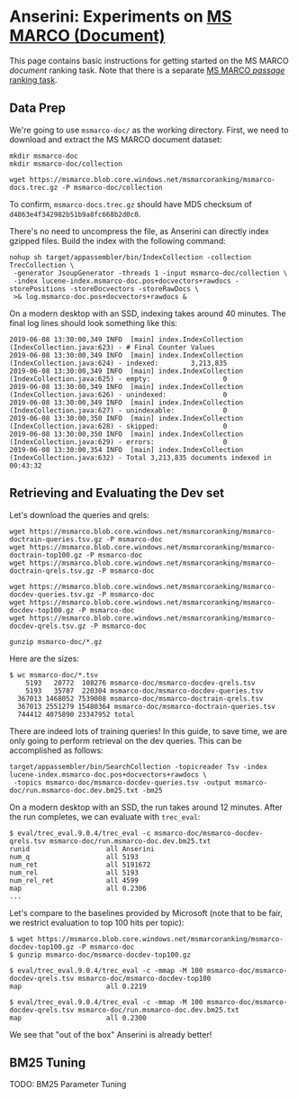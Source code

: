 # Anserini: Experiments on [MS MARCO (Document)](https://github.com/microsoft/TREC-2019-Deep-Learning)

This page contains basic instructions for getting started on the MS MARCO *document* ranking task.
Note that there is a separate [MS MARCO *passage* ranking task](experiments-msmarco-passage.md).

## Data Prep

We're going to use `msmarco-doc/` as the working directory.
First, we need to download and extract the MS MARCO document dataset:

```
mkdir msmarco-doc
mkdir msmarco-doc/collection

wget https://msmarco.blob.core.windows.net/msmarcoranking/msmarco-docs.trec.gz -P msmarco-doc/collection
```

To confirm, `msmarco-docs.trec.gz` should have MD5 checksum of `d4863e4f342982b51b9a8fc668b2d0c0`.

There's no need to uncompress the file, as Anserini can directly index gzipped files.
Build the index with the following command:

```
nohup sh target/appassembler/bin/IndexCollection -collection TrecCollection \
 -generator JsoupGenerator -threads 1 -input msmarco-doc/collection \
 -index lucene-index.msmarco-doc.pos+docvectors+rawdocs -storePositions -storeDocvectors -storeRawDocs \
 >& log.msmarco-doc.pos+docvectors+rawdocs &
```

On a modern desktop with an SSD, indexing takes around 40 minutes.
The final log lines should look something like this:

```
2019-06-08 13:30:00,349 INFO  [main] index.IndexCollection (IndexCollection.java:623) - # Final Counter Values
2019-06-08 13:30:00,349 INFO  [main] index.IndexCollection (IndexCollection.java:624) - indexed:        3,213,835
2019-06-08 13:30:00,349 INFO  [main] index.IndexCollection (IndexCollection.java:625) - empty:                  0
2019-06-08 13:30:00,349 INFO  [main] index.IndexCollection (IndexCollection.java:626) - unindexed:              0
2019-06-08 13:30:00,349 INFO  [main] index.IndexCollection (IndexCollection.java:627) - unindexable:            0
2019-06-08 13:30:00,350 INFO  [main] index.IndexCollection (IndexCollection.java:628) - skipped:                0
2019-06-08 13:30:00,350 INFO  [main] index.IndexCollection (IndexCollection.java:629) - errors:                 0
2019-06-08 13:30:00,354 INFO  [main] index.IndexCollection (IndexCollection.java:632) - Total 3,213,835 documents indexed in 00:43:32
```

## Retrieving and Evaluating the Dev set

Let's download the queries and qrels:

```
wget https://msmarco.blob.core.windows.net/msmarcoranking/msmarco-doctrain-queries.tsv.gz -P msmarco-doc
wget https://msmarco.blob.core.windows.net/msmarcoranking/msmarco-doctrain-top100.gz -P msmarco-doc
wget https://msmarco.blob.core.windows.net/msmarcoranking/msmarco-doctrain-qrels.tsv.gz -P msmarco-doc

wget https://msmarco.blob.core.windows.net/msmarcoranking/msmarco-docdev-queries.tsv.gz -P msmarco-doc
wget https://msmarco.blob.core.windows.net/msmarcoranking/msmarco-docdev-top100.gz -P msmarco-doc
wget https://msmarco.blob.core.windows.net/msmarcoranking/msmarco-docdev-qrels.tsv.gz -P msmarco-doc

gunzip msmarco-doc/*.gz
```

Here are the sizes:

```
$ wc msmarco-doc/*.tsv
    5193   20772  108276 msmarco-doc/msmarco-docdev-qrels.tsv
    5193   35787  220304 msmarco-doc/msmarco-docdev-queries.tsv
  367013 1468052 7539008 msmarco-doc/msmarco-doctrain-qrels.tsv
  367013 2551279 15480364 msmarco-doc/msmarco-doctrain-queries.tsv
  744412 4075890 23347952 total
```

There are indeed lots of training queries!
In this guide, to save time, we are only going to perform retrieval on the dev queries.
This can be accomplished as follows:

```
target/appassembler/bin/SearchCollection -topicreader Tsv -index lucene-index.msmarco-doc.pos+docvectors+rawdocs \
 -topics msmarco-doc/msmarco-docdev-queries.tsv -output msmarco-doc/run.msmarco-doc.dev.bm25.txt -bm25
```

On a modern desktop with an SSD, the run takes around 12 minutes.
After the run completes, we can evaluate with `trec_eval`:

```
$ eval/trec_eval.9.0.4/trec_eval -c msmarco-doc/msmarco-docdev-qrels.tsv msmarco-doc/run.msmarco-doc.dev.bm25.txt
runid                 	all	Anserini
num_q                 	all	5193
num_ret               	all	5191672
num_rel               	all	5193
num_rel_ret           	all	4599
map                   	all	0.2306
...
```

Let's compare to the baselines provided by Microsoft (note that to be fair, we restrict evaluation to top 100 hits per topic):

```
$ wget https://msmarco.blob.core.windows.net/msmarcoranking/msmarco-docdev-top100.gz -P msmarco-doc
$ gunzip msmarco-doc/msmarco-docdev-top100.gz

$ eval/trec_eval.9.0.4/trec_eval -c -mmap -M 100 msmarco-doc/msmarco-docdev-qrels.tsv msmarco-doc/msmarco-docdev-top100
map                   	all	0.2219

$ eval/trec_eval.9.0.4/trec_eval -c -mmap -M 100 msmarco-doc/msmarco-docdev-qrels.tsv msmarco-doc/run.msmarco-doc.dev.bm25.txt
map                   	all	0.2300
```

We see that "out of the box" Anserini is already better!

## BM25 Tuning

TODO: BM25 Parameter Tuning
